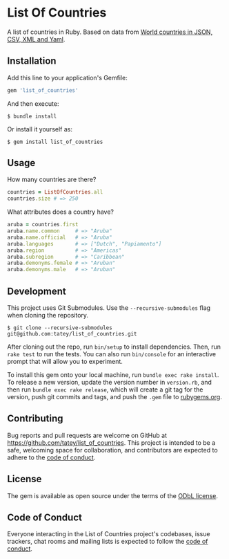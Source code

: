 # List Of Countries

A list of countries in Ruby. Based on data from [World countries in JSON, CSV, XML and Yaml](https://github.com/mledoze/countries).

## Installation

Add this line to your application's Gemfile:

``` ruby
gem 'list_of_countries'
```

And then execute:

    $ bundle install

Or install it yourself as:

    $ gem install list_of_countries

## Usage

How many countries are there?

``` ruby
countries = ListOfCountries.all
countries.size # => 250
```

What attributes does a country have?

``` ruby
aruba = countries.first
aruba.name.common     # => "Aruba"
aruba.name.official   # => "Aruba"
aruba.languages       # => ["Dutch", "Papiamento"]
aruba.region          # => "Americas"
aruba.subregion       # => "Caribbean"
aruba.demonyms.female # => "Aruban"
aruba.demonyms.male   # => "Aruban"
```

## Development

This project uses Git Submodules. Use the `--recursive-submodules` flag when cloning the repository.

    $ git clone --recursive-submodules git@github.com:tatey/list_of_countries.git

After cloning out the repo, run `bin/setup` to install dependencies. Then, run `rake test` to run the tests. You can also run `bin/console` for an interactive prompt that will allow you to experiment.

To install this gem onto your local machine, run `bundle exec rake install`. To release a new version, update the version number in `version.rb`, and then run `bundle exec rake release`, which will create a git tag for the version, push git commits and tags, and push the `.gem` file to [rubygems.org](https://rubygems.org).

## Contributing

Bug reports and pull requests are welcome on GitHub at https://github.com/tatey/list_of_countries. This project is intended to be a safe, welcoming space for collaboration, and contributors are expected to adhere to the [code of conduct](https://github.com/tatey/list_of_countries/blob/master/CODE_OF_CONDUCT.md).

## License

The gem is available as open source under the terms of the [ODbL license](https://github.com/tatey/list_of_countries/blob/master/LICENSE.txt).

## Code of Conduct

Everyone interacting in the List of Countries project's codebases, issue trackers, chat rooms and mailing lists is expected to follow the [code of conduct](https://github.com/[USERNAME]/list_of_countries/blob/master/CODE_OF_CONDUCT.md).
